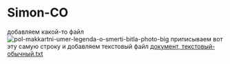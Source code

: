 # Simon-CO
добавляем какой-то файл 
![pol-makkartni-umer-legenda-o-smerti-bitla-photo-big](https://user-images.githubusercontent.com/92029468/136248672-a92c1d40-47d4-4d93-9da7-e1923dcf56c8.jpg)
приписываем вот эту самую строку и добавляем текстовый файл 
[документ, текстовый- обычный.txt](https://github.com/SamStar-rus/Simon-CO/files/7295905/-.txt)
